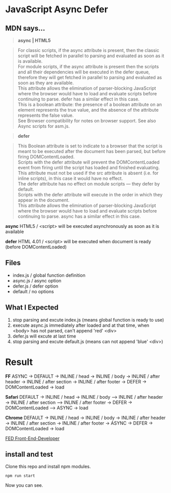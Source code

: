 # JavaScript Async Defer

## MDN says...

> **async | HTML5**

> For classic scripts, if the async attribute is present, then the classic script will be fetched in parallel to parsing and evaluated as soon as it is available.<br />For module scripts, if the async attribute is present then the scripts and all their dependencies will be executed in the defer queue, therefore they will get fetched in parallel to parsing and evaluated as soon as they are available.<br />This attribute allows the elimination of parser-blocking JavaScript where the browser would have to load and evaluate scripts before continuing to parse. defer has a similar effect in this case.<br />This is a boolean attribute: the presence of a boolean attribute on an element represents the true value, and the absence of the attribute represents the false value.<br />See Browser compatibility for notes on browser support. See also Async scripts for asm.js.


> **defer**

> This Boolean attribute is set to indicate to a browser that the script is meant to be executed after the document has been parsed, but before firing DOMContentLoaded.<br />Scripts with the defer attribute will prevent the DOMContentLoaded event from firing until the script has loaded and finished evaluating.<br />This attribute must not be used if the src attribute is absent (i.e. for inline scripts), in this case it would have no effect.<br />The defer attribute has no effect on module scripts — they defer by default.<br />Scripts with the defer attribute will execute in the order in which they appear in the document.<br />This attribute allows the elimination of parser-blocking JavaScript where the browser would have to load and evaluate scripts before continuing to parse. async has a similar effect in this case.

**async** HTML5 / \<script\> will be executed asynchronously as soon as it is available

**defer** HTML 4.01 / \<script\> will be executed when document is ready (before DOMContentLoaded)

## Files

- index.js / global function definition
- async.js / async option
- defer.js / defer option
- default / no options
 
## What I Expected

1. stop parsing and excute index.js (means global function is ready to use)
2. execute async.js immediately after loaded and at that time, when \<body\> has not parsed, can't append 'red' \<div\>
3. defer.js will excute at last time
4. stop parsing and excute default.js (means can not append 'blue' \<div\>)

# Result
 
**FF**
ASYNC -> DEFAULT -> INLINE / head -> INLINE / body -> INLINE / after header -> INLINE / after section -> INLINE / after footer -> DEFER -> DOMContentLoaded -> load

**Safari**
DEFAULT -> INLINE / head -> INLINE / body –> INLINE / after header -> INLINE / after section –> INLINE / after footer -> DEFER -> DOMContentLoaded –> ASYNC -> load

**Chrome**
DEFAULT -> INLINE / head -> INLINE / body -> INLINE / after header -> INLINE / after section -> INLINE / after footer -> ASYNC -> DEFER -> DOMContentLoaded -> load

[FED Front-End-Developer](https://kool-jay.tistory.com/35)


## install and test

Clone this repo and install npm modules.

```
npm run start
```

Now you can see.